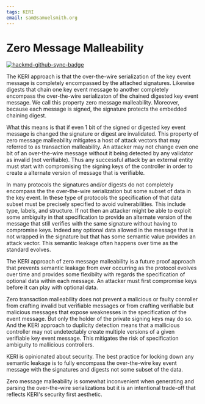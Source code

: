 ```yaml
---
tags: KERI
email: sam@samuelsmith.org
---
```


# Zero Message Malleability

[![hackmd-github-sync-badge](https://hackmd.io/LdDZLLQvSxml3k3ND7jFZg/badge)](https://hackmd.io/LdDZLLQvSxml3k3ND7jFZg)


The KERI approach is that the over-the-wire serialization of the key event message is completely encompassed by the attached signatures. Likewise digests that chain one key event message to another completely encompass the over-the-wire serializaton of the chained digested key event message. We call this property zero message malleability. Moreover, because each message is signed, the signature protects the embedded chaining digest.

What this means is that if even 1 bit of the signed or digested key event message is changed the signature or digest are invalidated.  This property of zero message malleability mitigates a host of attack vectors that may referred to as transaction malleability.  An attacker may not change even one bit of an over-the-wire message without it being detected by any validator as invalid (not verifiable). Thus any successful attack by an external entity must start with compromising the signing keys of the controller in order to create a alternate version of message that is verifiable. 


In many protocols the signatures and/or digests do not completely encompass the the over-the-wire serialization but some subset of data in the key event. In these type of protocols the specification of that data subset must be precisely specified to avoid vulnerabilities. This include type, labels, and structure. If not then an attacker might be able to exploit some ambiguity in that specification to provide an alternate version of the message that still verifies with the same signature without having to compromise keys. Indeed any optional data allowed in the message that is not wrapped in the signature but that has some semantic value provides an attack vector. This semantic leakage often happens over time as the standard evolves.

The KERI approach of zero message malleability is a future proof  approach that prevents semantic leakage from ever occurring as the protocol evolves over time and provides some flexibilty with regards the specification of optional data within each message. An attacker must first compromise keys before it can play with optional data.

Zero transaction malleability does not prevent a malicious or faulty conroller from crafting invalid but verifiable messages or from crafting verifiable but malicious messages that expose weaknesses in the specification of the event message. But only the holder of the private signing keys may do so. And the KERI approach to duplicity detection means that a mallicious controller may not undetectably create multiple versions of a given verifiable key event message. This mitigates the risk of specification ambiguity to mallicious controllers.

KERI is opinionated about security. The best practice for locking down any semantic leakage is to fully encompass the over-the-wire key event message with the signatures and digests not some subset of the data. 

Zero message malleability is somewhat inconvenient when generating and parsing the over-the-wire serializations but it is an intentional trade-off that reflects KERI's security first aesthetic.

